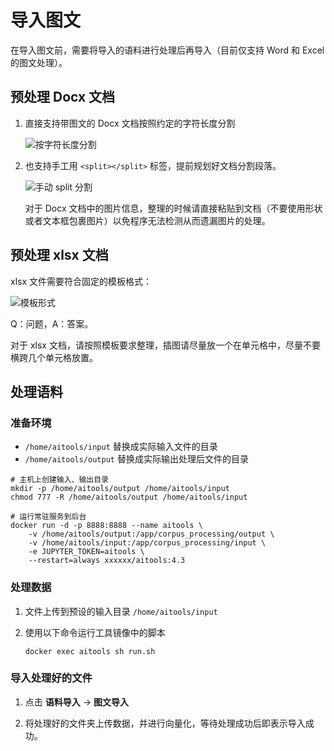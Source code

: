 # 导入图文

在导入图文前，需要将导入的语料进行处理后再导入（目前仅支持 Word 和 Excel 的图文处理）。

## 预处理 Docx 文档

1. 直接支持带图文的 Docx 文档按照约定的字符长度分割

    ![按字符长度分割](./images/picture1.png)

2.  也支持手工用 `<split></split>` 标签，提前规划好文档分割段落。

    ![手动 split 分割](./images/picture2.png)

    对于 Docx 文档中的图片信息，整理的时候请直接粘贴到文档（不要使用形状或者文本框包裹图片）以免程序无法检测从而遗漏图片的处理。

## 预处理 xlsx 文档

xlsx 文件需要符合固定的模板格式：

![模板形式](./images/picture3.png)

Q：问题，A：答案。

对于 xlsx 文档，请按照模板要求整理，插图请尽量放一个在单元格中，尽量不要横跨几个单元格放置。

## 处理语料

### 准备环境

- `/home/aitools/input` 替换成实际输入文件的目录
- `/home/aitools/output` 替换成实际输出处理后文件的目录

```shell
# 主机上创建输入、输出目录
mkdir -p /home/aitools/output /home/aitools/input
chmod 777 -R /home/aitools/output /home/aitools/input

# 运行常驻服务到后台
docker run -d -p 8888:8888 --name aitools \
    -v /home/aitools/output:/app/corpus_processing/output \
    -v /home/aitools/input:/app/corpus_processing/input \
    -e JUPYTER_TOKEN=aitools \
    --restart=always xxxxxx/aitools:4.3
```

### 处理数据

1. 文件上传到预设的输入目录 `/home/aitools/input`

2. 使用以下命令运行工具镜像中的脚本

    ```shell
    docker exec aitools sh run.sh
    ```

### 导入处理好的文件

1. 点击 **语料导入** -> **图文导入**

2. 将处理好的文件夹上传数据，并进行向量化，等待处理成功后即表示导入成功。

